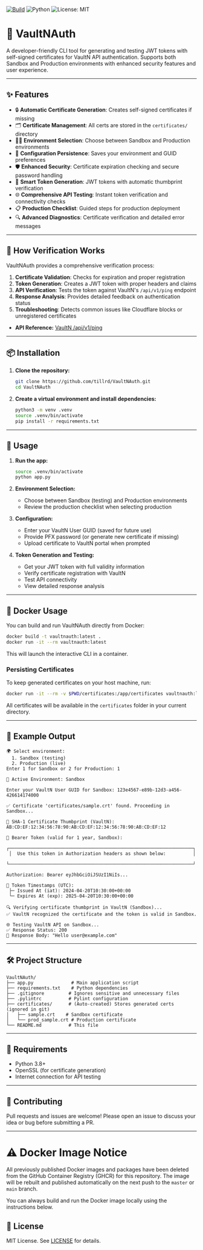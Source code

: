 [![Build](https://github.com/tillrd/VaultNAuth/actions/workflows/python-app.yml/badge.svg)](https://github.com/tillrd/VaultNAuth/actions/workflows/python-app.yml)
![Python](https://img.shields.io/badge/python-3.8%2B-blue)
![License: MIT](https://img.shields.io/badge/License-MIT-yellow.svg)

# 🚀 VaultNAuth

A developer-friendly CLI tool for generating and testing JWT tokens with self-signed certificates for VaultN API authentication. Supports both Sandbox and Production environments with enhanced security features and user experience.

---

## ✨ Features
- 🔒 **Automatic Certificate Generation**: Creates self-signed certificates if missing
- 🗂️ **Certificate Management**: All certs are stored in the `certificates/` directory
- 🧑‍💻 **Environment Selection**: Choose between Sandbox and Production environments
- 🔄 **Configuration Persistence**: Saves your environment and GUID preferences
- 🛡️ **Enhanced Security**: Certificate expiration checking and secure password handling
- 🎯 **Smart Token Generation**: JWT tokens with automatic thumbprint verification
- 🌐 **Comprehensive API Testing**: Instant token verification and connectivity checks
- 📋 **Production Checklist**: Guided steps for production deployment
- 🔍 **Advanced Diagnostics**: Certificate verification and detailed error messages

---

## 🔗 How Verification Works

VaultNAuth provides a comprehensive verification process:

1. **Certificate Validation**: Checks for expiration and proper registration
2. **Token Generation**: Creates a JWT token with proper headers and claims
3. **API Verification**: Tests the token against VaultN's `/api/v1/ping` endpoint
4. **Response Analysis**: Provides detailed feedback on authentication status
5. **Troubleshooting**: Detects common issues like Cloudflare blocks or unregistered certificates

- **API Reference:** [VaultN /api/v1/ping](https://vaultn.readme.io/reference/get_api-v1-ping-3) 

---

## 📦 Installation

1. **Clone the repository:**
   ```bash
   git clone https://github.com/tillrd/VaultNAuth.git
   cd VaultNAuth
   ```
2. **Create a virtual environment and install dependencies:**
   ```bash
   python3 -m venv .venv
   source .venv/bin/activate
   pip install -r requirements.txt
   ```
---

## 🚦 Usage

1. **Run the app:**
   ```bash
   source .venv/bin/activate
   python app.py
   ```

2. **Environment Selection:**
   - Choose between Sandbox (testing) and Production environments
   - Review the production checklist when selecting production

3. **Configuration:**
   - Enter your VaultN User GUID (saved for future use)
   - Provide PFX password (or generate new certificate if missing)
   - Upload certificate to VaultN portal when prompted

4. **Token Generation and Testing:**
   - Get your JWT token with full validity information
   - Verify certificate registration with VaultN
   - Test API connectivity
   - View detailed response analysis

---

## 🐳 Docker Usage

You can build and run VaultNAuth directly from Docker:

```sh
docker build -t vaultnauth:latest .
docker run -it --rm vaultnauth:latest
```

This will launch the interactive CLI in a container.

### Persisting Certificates

To keep generated certificates on your host machine, run:

```sh
docker run -it --rm -v $PWD/certificates:/app/certificates vaultnauth:latest
```

All certificates will be available in the `certificates` folder in your current directory.

---

## 📝 Example Output

```
🌍 Select environment:
  1. Sandbox (testing)
  2. Production (live)
Enter 1 for Sandbox or 2 for Production: 1

🔔 Active Environment: Sandbox

Enter your VaultN User GUID for Sandbox: 123e4567-e89b-12d3-a456-426614174000

✅ Certificate 'certificates/sample.crt' found. Proceeding in Sandbox...

🔑 SHA-1 Certificate Thumbprint (VaultN): AB:CD:EF:12:34:56:78:90:AB:CD:EF:12:34:56:78:90:AB:CD:EF:12

🔐 Bearer Token (valid for 1 year, Sandbox):
 ┌────────────────────────────────────────────────────────────────────┐
 │  Use this token in Authorization headers as shown below:          │
 └────────────────────────────────────────────────────────────────────┘

Authorization: Bearer eyJhbGciOiJSUzI1NiIs...

📆 Token Timestamps (UTC):
 ├─ Issued At (iat): 2024-04-20T10:30:00+00:00
 └─ Expires At (exp): 2025-04-20T10:30:00+00:00

🔍 Verifying certificate thumbprint in VaultN (Sandbox)...
✅ VaultN recognized the certificate and the token is valid in Sandbox.

🌐 Testing VaultN API on Sandbox...
✅ Response Status: 200
📄 Response Body: "Hello user@example.com"
```

---

## 🛠️ Project Structure

```
VaultNAuth/
├── app.py              # Main application script
├── requirements.txt    # Python dependencies
├── .gitignore         # Ignores sensitive and unnecessary files
├── .pylintrc          # Pylint configuration
├── certificates/      # (Auto-created) Stores generated certs (ignored in git)
│   ├── sample.crt    # Sandbox certificate
│   └── prod_sample.crt # Production certificate
└── README.md          # This file
```

---

## 🧩 Requirements
- Python 3.8+
- OpenSSL (for certificate generation)
- Internet connection for API testing

---

## 🤝 Contributing
Pull requests and issues are welcome! Please open an issue to discuss your idea or bug before submitting a PR.

---

# ⚠️ Docker Image Notice

All previously published Docker images and packages have been deleted from the GitHub Container Registry (GHCR) for this repository. The image will be rebuilt and published automatically on the next push to the `master` or `main` branch.

You can always build and run the Docker image locally using the instructions below.

## 📄 License
MIT License. See [LICENSE](LICENSE) for details.
